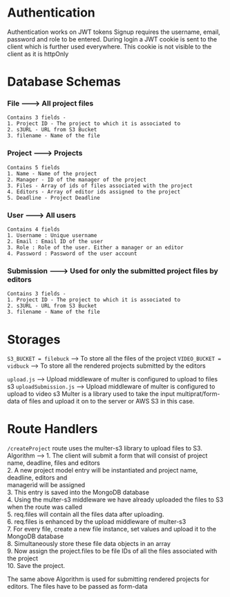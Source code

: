 # Authentication
Authentication works on JWT tokens 
Signup requires the username, email, password and role to be entered.
During login a JWT cookie is sent to the client which is further used everywhere. This cookie is not visible to the client as it is httpOnly

# Database Schemas
### File ---> All project files
    Contains 3 fields - 
    1. Project ID - The project to which it is associated to
    2. s3URL - URL from S3 Bucket
    3. filename - Name of the file

### Project ---> Projects
    Contains 5 fields
    1. Name - Name of the project
    2. Manager - ID of the manager of the project
    3. Files - Array of ids of files associated with the project
    4. Editors - Array of editor ids assigned to the project
    5. Deadline - Project Deadline

### User ---> All users 
    Contains 4 fields
    1. Username : Unique username
    2. Email : Email ID of the user
    3. Role : Role of the user. Either a manager or an editor
    4. Password : Password of the user account

### Submission ---> Used for only the submitted project files by editors
    Contains 3 fields - 
    1. Project ID - The project to which it is associated to
    2. s3URL - URL from S3 Bucket
    3. filename - Name of the file

# Storages 
`S3_BUCKET = filebuck` --> To store all the files of the project
`VIDEO_BUCKET = vidbuck` --> To store all the rendered projects submitted by the editors

`upload.js` --> Upload middleware of multer is configured to upload to files s3
`uploadSubmission.js` --> Upload middleware of multer is configured to upload to video s3
Multer is a library used to take the input multiprat/form-data of files and upload it on to the server
or AWS S3 in this case.

# Route Handlers
`/createProject` route uses the multer-s3 library to upload files to S3. 
Algorithm -->
    1.  The client will submit a form that will consist of project name, deadline, files and editors  
    2.  A new project model entry will be instantiated and project name, deadline, editors and   
        managerid will be assigned  
    3.  This entry is saved into the MongoDB database  
    4.  Using the multer-s3 middleware we have already uploaded the files to S3 when the route was called  
    5.  req.files will contain all the files data after uploading.  
    6.  req.files is enhanced by the upload middleware of multer-s3  
    7.  For every file, create a new file instance, set values and upload it to the MongoDB database  
    8.  Simultaneously store these file data objects in an array  
    9.  Now assign the project.files to be file IDs of all the files associated with the project  
    10. Save the project.  

The same above Algorithm is used for submitting rendered projects for editors. The files have to be passed 
as form-data